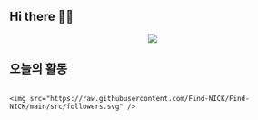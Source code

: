 ## Hi there 👋🌱
<div align="center">
  <img src="https://github.com/illustermin/illustermin/edit/main/metrics.plugin.isocalender.fullyear.svg" />
</div>

## 오늘의 활동


```

<img src="https://raw.githubusercontent.com/Find-NICK/Find-NICK/main/src/followers.svg" />

```







<!---
Find-illustermin is a ✨ special ✨ repository because its `README.md` (this file) appears on your GitHub profile.
You can click the Preview link to take a look at your changes.
--->
